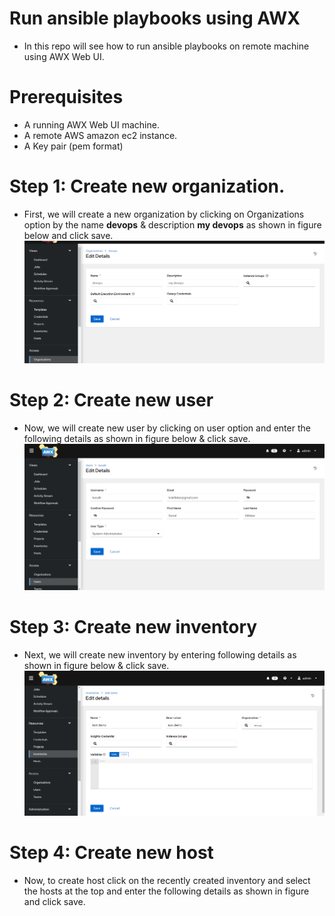 # Run ansible playbooks using AWX 
* In this repo will see how to run ansible playbooks on remote machine using AWX Web UI.

# Prerequisites
* A running AWX Web UI machine.
* A remote AWS amazon ec2 instance.
* A Key pair (pem format) 

# Step 1: Create new organization.
* First, we will create a new organization by clicking on Organizations option by the name **devops** & description **my devops** as shown in figure below and click save.
![](https://github.com/becloudready/awx-installation/blob/main/organization.PNG)

# Step 2: Create new user
* Now, we will create new user by clicking on user option and enter the following details as shown in figure below & click save.
![](https://github.com/becloudready/awx-installation/blob/main/user.PNG)

# Step 3: Create new inventory
* Next, we will create new inventory by entering following details as shown in figure below & click save.
![](https://github.com/becloudready/awx-installation/blob/main/inventory.PNG)

# Step 4: Create new host
* Now, to create host click on the recently created inventory and select the hosts at the top and enter the following details as shown in figure and click save.
![]()


